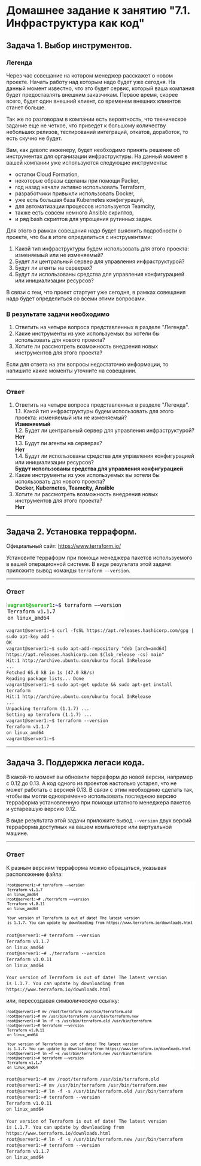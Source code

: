 # Домашнее задание к занятию "7.1. Инфраструктура как код"

## Задача 1. Выбор инструментов. 
 
### Легенда
 
Через час совещание на котором менеджер расскажет о новом проекте. Начать работу над которым надо 
будет уже сегодня. 
На данный момент известно, что это будет сервис, который ваша компания будет предоставлять внешним заказчикам.
Первое время, скорее всего, будет один внешний клиент, со временем внешних клиентов станет больше.

Так же по разговорам в компании есть вероятность, что техническое задание еще не четкое, что приведет к большому
количеству небольших релизов, тестирований интеграций, откатов, доработок, то есть скучно не будет.  
   
Вам, как девопс инженеру, будет необходимо принять решение об инструментах для организации инфраструктуры.
На данный момент в вашей компании уже используются следующие инструменты: 
- остатки Сloud Formation, 
- некоторые образы сделаны при помощи Packer,
- год назад начали активно использовать Terraform, 
- разработчики привыкли использовать Docker, 
- уже есть большая база Kubernetes конфигураций, 
- для автоматизации процессов используется Teamcity, 
- также есть совсем немного Ansible скриптов, 
- и ряд bash скриптов для упрощения рутинных задач.  

Для этого в рамках совещания надо будет выяснить подробности о проекте, что бы в итоге определиться с инструментами:

1. Какой тип инфраструктуры будем использовать для этого проекта: изменяемый или не изменяемый?
1. Будет ли центральный сервер для управления инфраструктурой?
1. Будут ли агенты на серверах?
1. Будут ли использованы средства для управления конфигурацией или инициализации ресурсов? 
 
В связи с тем, что проект стартует уже сегодня, в рамках совещания надо будет определиться со всеми этими вопросами.

### В результате задачи необходимо

1. Ответить на четыре вопроса представленных в разделе "Легенда". 
1. Какие инструменты из уже используемых вы хотели бы использовать для нового проекта? 
1. Хотите ли рассмотреть возможность внедрения новых инструментов для этого проекта? 

Если для ответа на эти вопросы недостаточно информации, то напишите какие моменты уточните на совещании.

---
### Ответ


1. Ответить на четыре вопроса представленных в разделе "Легенда".  
1.1. Какой тип инфраструктуры будем использовать для этого проекта: изменяемый или не изменяемый?  
**Изменяемый**  
1.2. Будет ли центральный сервер для управления инфраструктурой?  
**Нет**  
1.3. Будут ли агенты на серверах?  
**Нет**  
1.4. Будут ли использованы средства для управления конфигурацией или инициализации ресурсов?  
**Будут использованы средства для управления конфигурацией**  
2. Какие инструменты из уже используемых вы хотели бы использовать для нового проекта?  
**Docker, Kubernetes, Teamcity, Ansible**   
3. Хотите ли рассмотреть возможность внедрения новых инструментов для этого проекта?  
**Нет**  


---


## Задача 2. Установка терраформ. 

Официальный сайт: https://www.terraform.io/

Установите терраформ при помощи менеджера пакетов используемого в вашей операционной системе.
В виде результата этой задачи приложите вывод команды `terraform --version`.

---
### Ответ

![](img/sc_02.png)

```
vagrant@server1:~$ curl -fsSL https://apt.releases.hashicorp.com/gpg | sudo apt-key add -
OK
vagrant@server1:~$ sudo apt-add-repository "deb [arch=amd64] https://apt.releases.hashicorp.com $(lsb_release -cs) main"
Hit:1 http://archive.ubuntu.com/ubuntu focal InRelease                                                                               
...
Fetched 65.0 kB in 1s (47.0 kB/s)   
Reading package lists... Done
vagrant@server1:~$ sudo apt-get update && sudo apt-get install terraform
Hit:1 http://archive.ubuntu.com/ubuntu focal InRelease
...
Unpacking terraform (1.1.7) ...
Setting up terraform (1.1.7) ...
vagrant@server1:~$ terraform --version
Terraform v1.1.7
on linux_amd64
vagrant@server1:~$ 
```

---

## Задача 3. Поддержка легаси кода. 

В какой-то момент вы обновили терраформ до новой версии, например с 0.12 до 0.13. 
А код одного из проектов настолько устарел, что не может работать с версией 0.13. 
В связи с этим необходимо сделать так, чтобы вы могли одновременно использовать последнюю версию терраформа установленную при помощи
штатного менеджера пакетов и устаревшую версию 0.12. 

В виде результата этой задачи приложите вывод `--version` двух версий терраформа доступных на вашем компьютере 
или виртуальной машине.

---
### Ответ

К разным версиям терраформа можно обращаться, указывая расположение файла:

![](img/sc_03_1.png)

```
root@server1:~# terraform --version
Terraform v1.1.7
on linux_amd64
root@server1:~# ./terraform --version
Terraform v1.0.11
on linux_amd64

Your version of Terraform is out of date! The latest version
is 1.1.7. You can update by downloading from https://www.terraform.io/downloads.html
```
или, пересоздавая символическую ссылку:

![](img/sc_03_2.png)

```
root@server1:~# mv /root/terraform /usr/bin/terraform.old
root@server1:~# mv /usr/bin/terraform /usr/bin/terraform.new
root@server1:~# ln -f -s /usr/bin/terraform.old /usr/bin/terraform
root@server1:~# terraform --version
Terraform v1.0.11
on linux_amd64

Your version of Terraform is out of date! The latest version
is 1.1.7. You can update by downloading from https://www.terraform.io/downloads.html
root@server1:~# ln -f -s /usr/bin/terraform.new /usr/bin/terraform
root@server1:~# terraform --version
Terraform v1.1.7
on linux_amd64
```
